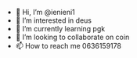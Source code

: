 - 👋 Hi, I’m @ienieni1
- 👀 I’m interested in deus
- 🌱 I’m currently learning pgk
- 💞️ I’m looking to collaborate on coin
- 📫 How to reach me 0636159178

<!---
ienieni1/ienieni1 is a ✨ special ✨ repository because its `README.md` (this file) appears on your GitHub profile.
You can click the Preview link to take a look at your changes.
--->
